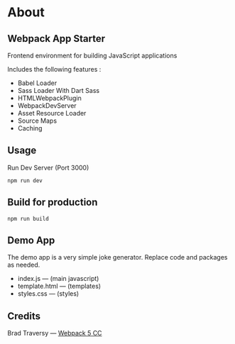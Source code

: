 

# About

## Webpack App Starter

Frontend environment for building JavaScript applications

Includes the following features :
* Babel Loader
* Sass Loader With Dart Sass
* HTMLWebpackPlugin
* WebpackDevServer
* Asset Resource Loader
* Source Maps
* Caching

## Usage

Run Dev Server (Port 3000)

```
npm run dev
```

## Build for production

```
npm run build
```

## Demo App

The demo app is a very simple joke generator. Replace code and packages as needed.
* index.js — (main javascript)
* template.html — (templates)
* styles.css — (styles)

## Credits

Brad Traversy — [Webpack 5 CC](https://www.youtube.com/watch?v=IZGNcSuwBZs)
